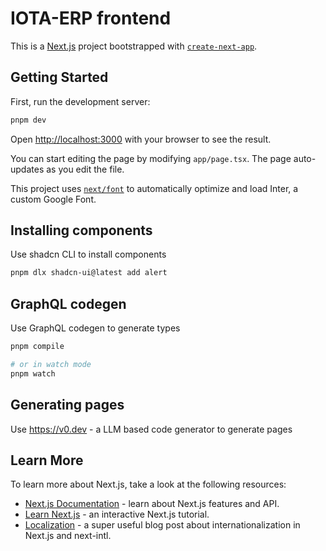 # IOTA-ERP frontend

This is a [Next.js](https://nextjs.org/) project bootstrapped
with [`create-next-app`](https://github.com/vercel/next.js/tree/canary/packages/create-next-app).

## Getting Started

First, run the development server:

```bash
pnpm dev
```

Open [http://localhost:3000](http://localhost:3000) with your browser to see the result.

You can start editing the page by modifying `app/page.tsx`. The page auto-updates as you edit the file.

This project uses [`next/font`](https://nextjs.org/docs/basic-features/font-optimization) to automatically optimize and
load Inter, a custom Google Font.

## Installing components

Use shadcn CLI to install components

```bash
pnpm dlx shadcn-ui@latest add alert
```

## GraphQL codegen

Use GraphQL codegen to generate types

```bash
pnpm compile

# or in watch mode
pnpm watch
```

## Generating pages

Use https://v0.dev - a LLM based code generator to generate pages

## Learn More

To learn more about Next.js, take a look at the following resources:

- [Next.js Documentation](https://nextjs.org/docs) - learn about Next.js features and API.
- [Learn Next.js](https://nextjs.org/learn) - an interactive Next.js tutorial.
- [Localization](https://phrase.com/blog/posts/next-js-app-router-localization-next-intl/#how-do-i-localize-client-components) -
  a super useful blog post about internationalization in Next.js and next-intl.
